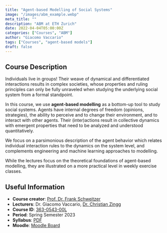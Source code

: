 ```yaml
---
title: "Agent-based Modelling of Social Systems"
image: "/images/abm_example.webp"
meta_title: ""
description: "ABM at ETH Zurich"
date: 2022-04-04T05:00:00Z
categories: ["Courses", "ABM"]
author: "Giacomo Vaccario"
tags: ["Courses", "agent-based models"]
draft: false
---
```

<!-- ![ABM](/images/abm_example.webp) -->

## Course Description
Individuals live in groups!
Their weave of dynamical and differentiated interactions results in complex societies, whose properties and ruling principles can only be fully unraveled when studying the underlying social system from a formal standpoint.

In this course, we use **agent-based modelling** as a bottom-up tool to study social systems.
Agents have internal degrees of freedom (opinions, strategies), the ability to perceive and to change their environment, and to interact with other agents.
Their (inter)actions result in collective dynamics with emergent properties that need to be analyzed and understood quantitatively.

We focus on a parsimonious description of the agent behavior which relates individual interaction rules to the dynamics on the system level, and complements engineering and machine learning approaches to modelling.

While the lectures focus on the theoretical foundations of agent-based modelling, they are illustrated on a more practical level in weekly exercise classes.

## Useful Information
- **Course creator**: [Prof. Dr. Frank Schweitzer][ta1]
- **Lecturers**: Dr. Giacomo Vaccario, [Dr. Christian Zingg][ta2]
- **Course ID**: [363-0543-00L][vvz]
- **Period**: Spring Semester 2023
- **Syllabus**: [PDF][syllabus-pdf]
- **Moodle**: [Moodle Board][moodle]

[syllabus-pdf]: syllabusABM-23.pdf
[ta1]: https://www.sg.ethz.ch/team/frank_schweitzer/
[ta2]: https://www.sg.ethz.ch/team/christian_zingg/
[vvz]: https://www.vorlesungen.ethz.ch/Vorlesungsverzeichnis/lerneinheit.view?semkez=2023S&ansicht=LEHRVERANSTALTUNGEN&lerneinheitId=167292&lang=en
[moodle]: https://moodle-app2.let.ethz.ch/course/view.php?id=19565
